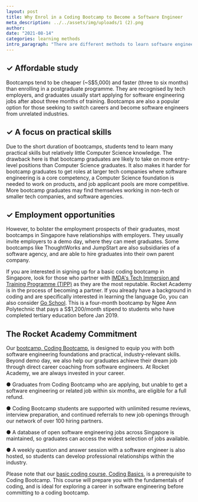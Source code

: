 ```yaml
---
layout: post
title: Why Enrol in a Coding Bootcamp to Become a Software Engineer
meta_description: ../../assets/img/uploads/1 (2).png
author:
date: "2021-08-14"
categories: learning methods
intro_paragraph: "There are different methods to learn software engineering in Singapore. The four most common ones are: obtaining a degree in Computer Science; self-learning; bootcamps; and postgraduate programmes like diplomas and Master’s degrees. Here are some things to consider when thinking about signing up for a bootcamp to learn coding and programming, or to kickstart your career in software engineering."
---
```


## ✓ Affordable study

Bootcamps tend to be cheaper (~S$5,000) and faster (three to six months) than enrolling in a postgraduate programme. They are recognised by tech employers, and graduates usually start applying for software engineering jobs after about three months of training. Bootcamps are also a popular option for those seeking to switch careers and become software engineers from unrelated industries.

## ✓ A focus on practical skills

Due to the short duration of bootcamps, students tend to learn many practical skills but relatively little Computer Science knowledge. The drawback here is that bootcamp graduates are likely to take on more entry-level positions than Computer Science graduates. It also makes it harder for bootcamp graduates to get roles at larger tech companies where software engineering is a core competency, a Computer Science foundation is needed to work on products, and job applicant pools are more competitive. More bootcamp graduates may find themselves working in non-tech or smaller tech companies, and software agencies.

## ✓ Employment opportunities

However, to bolster the employment prospects of their graduates, most bootcamps in Singapore have relationships with employers. They usually invite employers to a demo day, where they can meet graduates. Some bootcamps like ThoughtWorks and JumpStart are also subsidiaries of a software agency, and are able to hire graduates into their own parent company.

If you are interested in signing up for a basic coding bootcamp in Singapore, look for those who partner with [IMDA's Tech Immersion and Training Programme (TIPP)](https://www.imda.gov.sg/imtalent/programmes/tipp) as they are the most reputable. Rocket Academy is in the process of becoming a partner. If you already have a background in coding and are specifically interested in learning the language Go, you can also consider [Go School](https://www.goschool.sg/). This is a four-month bootcamp by Ngee Ann Polytechnic that pays a S$1,200/month stipend to students who have completed tertiary education before Jan 2019.

## The Rocket Academy Commitment

Our [bootcamp, Coding Bootcamp](https://www.rocketacademy.co/courses/bootcamp), is designed to equip you with both software engineering foundations and practical, industry-relevant skills. Beyond demo day, we also help our graduates achieve their dream job through direct career coaching from software engineers. At Rocket Academy, we are always invested in your career.

● Graduates from Coding Bootcamp who are applying, but unable to get a software engineering or related job within six months, are eligible for a full refund.

● Coding Bootcamp students are supported with unlimited resume reviews, interview preparation, and continued referrals to new job openings through our network of over 100 hiring partners.

● A database of open software engineering jobs across Singapore is maintained, so graduates can access the widest selection of jobs available.

● A weekly question and answer session with a software engineer is also hosted, so students can develop professional relationships within the industry.

Please note that our [basic coding course, Coding Basics](https://www.rocketacademy.co/courses/basics), is a prerequisite to Coding Bootcamp. This course will prepare you with the fundamentals of coding, and is ideal for exploring a career in software engineering before committing to a coding bootcamp.
